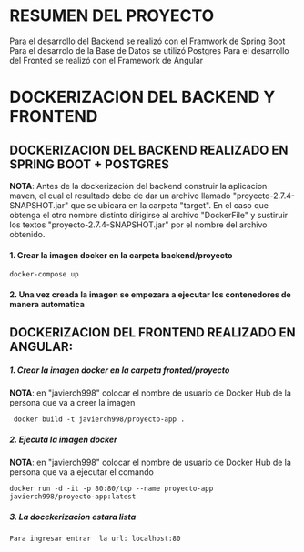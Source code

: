 # RESUMEN DEL PROYECTO
Para el desarrollo del Backend se realizó con el Framwork de Spring Boot
Para el desarrolo de la Base de Datos se utilizó Postgres
Para el desarrollo del Fronted se realizó con el Framework de Angular

# DOCKERIZACION DEL BACKEND Y FRONTEND
## DOCKERIZACION DEL BACKEND REALIZADO EN SPRING BOOT + POSTGRES
**NOTA**: Antes de la dockerización del backend construir la aplicacion maven, el cual el resultado debe de dar un archivo llamado "proyecto-2.7.4-SNAPSHOT.jar" que se ubicara en la carpeta "target". En el caso que obtenga el otro nombre distinto dirigirse al archivo "DockerFile" y sustiruir los textos "proyecto-2.7.4-SNAPSHOT.jar" por el nombre del archivo obtenido.

#### 1. Crear la imagen docker en la carpeta backend/proyecto
```
docker-compose up
```
#### 2. Una vez creada la imagen se empezara a ejecutar los contenedores de manera automatica



## DOCKERIZACION DEL FRONTEND REALIZADO EN ANGULAR:

##### 1. Crear la imagen docker en la carpeta fronted/proyecto
**NOTA**: en "javierch998" colocar el nombre de usuario de Docker Hub de la persona que va a creer la imagen
```
 docker build -t javierch998/proyecto-app .
```
##### 2. Ejecuta la imagen docker
**NOTA**: en "javierch998" colocar el nombre de usuario de Docker Hub de la persona que va a ejecutar el comando

```
docker run -d -it -p 80:80/tcp --name proyecto-app javierch998/proyecto-app:latest
```
##### 3. La docekerizacion estara lista 
```
Para ingresar entrar  la url: localhost:80
```